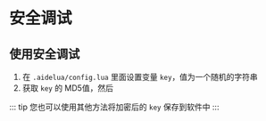 # 安全调试
## 使用安全调试
1. 在 `.aidelua/config.lua` 里面设置变量 `key`，值为一个随机的字符串
2. 获取 `key` 的 MD5值，然后

::: tip
您也可以使用其他方法将加密后的 `key` 保存到软件中
:::